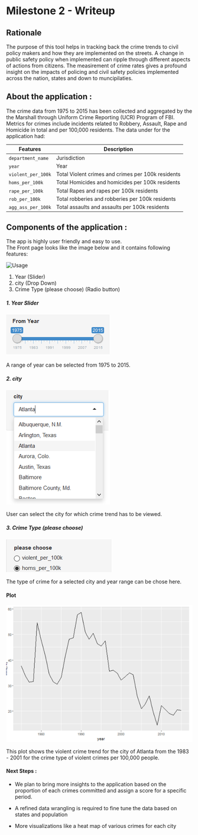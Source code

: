 

# Milestone 2 - Writeup

## Rationale

The purpose of this tool helps in tracking back the crime trends to civil policy makers and how they are implemented on the streets. A change in public safety policy when implemented can ripple through different aspects of actions from citizens. The measirement of crime rates gives a profound insight on the impacts of policing and civil safety policies implemented across the nation, states and down to muncipilaties.

## About the application :

The crime data from 1975 to 2015 has been collected and aggregated by the the Marshall through Uniform Crime Reporting (UCR) Program of FBI. Metrics for crimes include incidents related to Robbery, Assault, Rape and Homicide in total and per 100,000 residents. The data under for the application had:


| Features   | Description   |
|---|---|
|`department_name`   |  Jurisdiction  |
| `year`  |  Year |
| `violent_per_100k`  | Total Violent crimes and crimes per 100k residents  |
| `homs_per_100k`  | Total Homicides and homicides per 100k residents |
| `rape_per_100k`  | Total Rapes and rapes per 100k residents   |
| `rob_per_100k` |  Total robberies and robberies per 100k residents  |
|`agg_ass_per_100k`| Total assaults and assaults per 100k residents  |


## Components of the application :

The app is highly user friendly and easy to use. <br> The Front page looks like the image below and it contains following
features:

![Usage](/figure/Usage1.PNG)

1. Year (Slider)
2. city (Drop Down)
3. Crime Type (please choose) (Radio button)

##### 1. Year Slider

![Year](/img/year_slider.PNG)

A range of year can be selected from 1975 to 2015.

##### 2. city

![city](/img/city_dropdown.PNG)

User can select the city for which crime trend has to be viewed.

##### 3. Crime Type (please choose)

![crime type](/img/crime_type_radio.PNG)

The type of crime for a selected city and year range can be chose here.

#### Plot

![](/img/crime_trend.PNG)

This plot shows the violent crime trend for the city of Atlanta from the 1983 - 2001 for the crime type of violent crimes per 100,000 people.


#### Next Steps :

 - We plan to bring more insights to the application based on the proportion of each crimes committed and assign a score for a specific period. 
 
 - A refined data wrangling is required to fine tune the data based on states and population
 
 - More visualizations like a heat map of various crimes for each city
